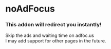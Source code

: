 # noAdFocus
### This addon will redirect you instantly! 
Skip the ads and waiting time on adfoc.us  
I may add support for other pages in the future.
